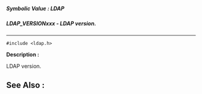 ##### Symbolic Value : LDAP
##### LDAP_VERSIONxxx - LDAP version.
---
```
#include <ldap.h>
```
**Description :**

LDAP version.

**See Also :**
---
